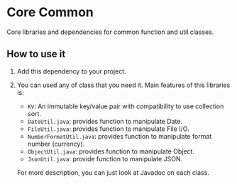 # Core Common
Core libraries and dependencies for common function and util classes.

## How to use it
1. Add this dependency to your project.
2. You can used any of class that you need it. Main features of this libraries is:
   - `KV`: An immutable key/value pair with compatibility to use collection sort.
   - `DateUtil.java`: provides function to manipulate Date.
   - `FileUtil.java`: provides function to manipulate File I/O.
   - `NumberFormatUtil.java`: provides function to manipulate format number (currency).
   - `ObjectUtil.java`: provides function to manipulate Object.
   - `JsonUtil.java`: provide function to manipulate JSON.

   For more description, you can just look at Javadoc on each class.
